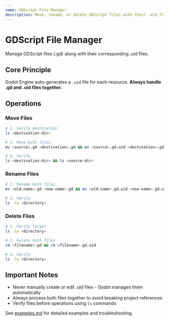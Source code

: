 ```yaml
---
name: GDScript File Manager
description: Move, rename, or delete GDScript files with their .uid files for Godot projects. Use when reorganizing code, renaming scripts, or removing unused GDScript files.
---
```


# GDScript File Manager

Manage GDScript files (.gd) along with their corresponding .uid files.

## Core Principle

Godot Engine auto-generates a `.uid` file for each resource. **Always handle .gd and .uid files together.**

## Operations

### Move Files

```bash
# 1. Verify destination
ls <destination-dir>

# 2. Move both files
mv <source>.gd <destination>.gd && mv <source>.gd.uid <destination>.gd.uid

# 3. Verify
ls <destination-dir> && ls <source-dir>
```

### Rename Files

```bash
# 1. Rename both files
mv <old-name>.gd <new-name>.gd && mv <old-name>.gd.uid <new-name>.gd.uid

# 2. Verify
ls -la <directory>
```

### Delete Files

```bash
# 1. Verify target
ls -la <directory>

# 2. Delete both files
rm <filename>.gd && rm <filename>.gd.uid

# 3. Verify
ls -la <directory>
```

## Important Notes

- Never manually create or edit .uid files - Godot manages them automatically
- Always process both files together to avoid breaking project references
- Verify files before operations using `ls` commands

See [examples.md](examples.md) for detailed examples and troubleshooting.
